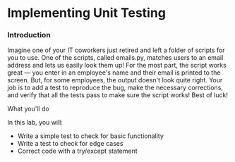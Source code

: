 # Implementing Unit Testing
### Introduction
Imagine one of your IT coworkers just retired and left a folder of scripts for you to use. One of the scripts, called emails.py, matches users to an email address and lets us easily look them up! For the most part, the script works great — you enter in an employee's name and their email is printed to the screen. But, for some employees, the output doesn't look quite right. Your job is to add a test to reproduce the bug, make the necessary corrections, and verify that all the tests pass to make sure the script works! Best of luck!

What you'll do

In this lab, you will:

* Write a simple test to check for basic functionality
* Write a test to check for edge cases
* Correct code with a try/except statement
